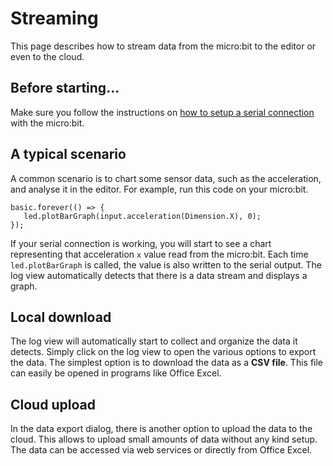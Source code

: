 # Streaming

This page describes how to stream data from the micro:bit to the editor or even to the cloud.

## Before starting...

Make sure you follow the instructions on [how to setup a serial connection](/device/serial) with the micro:bit. 

## A typical scenario

A common scenario is to chart some sensor data, such as the acceleration, and analyse it in the editor. 
For example, run this code on your micro:bit.

```blocks
basic.forever(() => {
   led.plotBarGraph(input.acceleration(Dimension.X), 0);
});
```

If your serial connection is working, you will start to see a chart representing that acceleration ``x`` value read from the micro:bit.
Each time ``led.plotBarGraph`` is called, the value is also written to the serial output. The log view automatically detects 
that there is a data stream and displays a graph.

## Local download

The log view will automatically start to collect and organize the data it detects. Simply click on the log view to open the various options
to export the data. The simplest option is to download the data as a **CSV file**. This file can easily be opened in programs like Office Excel.

## Cloud upload

In the data export dialog, there is another option to upload the data to the cloud. This allows to upload small amounts of data 
without any kind setup. The data can be accessed via web services or directly from Office Excel.